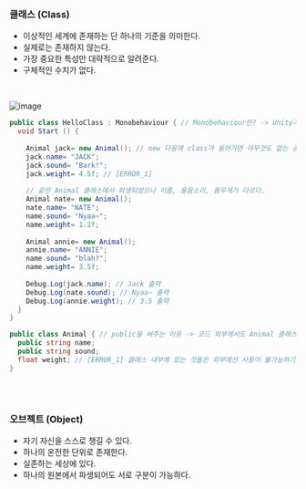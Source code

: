 ### 클래스 (Class)
- 이상적인 세계에 존재하는 단 하나의 기준을 의미한다.
- 실제로는 존재하지 않는다.
- 가장 중요한 특성만 대략적으로 알려준다.
- 구체적인 수치가 없다.  
<br>

![image](https://user-images.githubusercontent.com/79950504/178264745-dd1114c6-d001-4aec-b0eb-40c1af225f08.png)

```C#
public class HelloClass : Monobehaviour { // Monobehaviour란? -> Unity가 가지고 있는 기초적인 기능을 미리 만들어 제공해주는 Class이다.
  void Start () {
    
    Animal jack= new Animal(); // new 다음에 class가 들어가면 아무것도 없는 공간에 Animal을 배치하라는 의미
    jack.name= "JACK";
    jack.sound= "Bark!";
    jack.weight= 4.5f; // [ERROR_1]
    
    // 같은 Animal 클래스에서 파생되었으나 이름, 울음소리, 몸무게가 다르다.
    Animal nate= new Animal(); 
    nate.name= "NATE";
    name.sound= "Nyaa~";
    name.weight= 1.2f;
    
    Animal annie= new Animal(); 
    annie.name= "ANNIE";
    name.sound= "blah?";
    name.weight= 3.5f;
    
    Debug.Log(jack.name); // Jack 출력
    Debug.Log(nate.sound); // Nyaa~ 출력
    Debug.Log(annie.weight); // 3.5 출력
  }
}

public class Animal { // public을 써주는 이유 -> 코드 외부에서도 Animal 클래스를 확인할 수 있다.
  public string name;
  public string sound;
  float weight; // [ERROR_1] 클래스 내부에 있는 것들은 외부에선 사용이 불가능하기 때문에 변수 앞에 public을 사용해야한다.
}
```

```C#

```


<br>



### 오브젝트 (Object)
- 자기 자신을 스스로 챙길 수 있다.
- 하나의 온전한 단위로 존재한다.
- 실존하는 세상에 있다.
- 하나의 원본에서 파생되어도 서로 구분이 가능하다.


